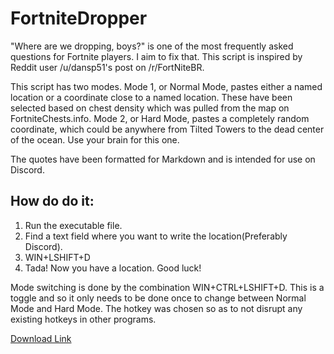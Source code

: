# FortniteDropper
"Where are we dropping, boys?" is one of the most frequently asked questions for Fortnite players. I aim to fix that. This script is inspired by Reddit user /u/dansp51's post on /r/FortNiteBR.

This script has two modes. Mode 1, or Normal Mode, pastes either a named location or a coordinate close to a named location. These have been selected based on chest density which was pulled from the map on FortniteChests.info. Mode 2, or Hard Mode, pastes a completely random coordinate, which could be anywhere from Tilted Towers to the dead center of the ocean. Use your brain for this one.

The quotes have been formatted for Markdown and is intended for use on Discord.

## How do do it:

1. Run the executable file.
2. Find a text field where you want to write the location(Preferably Discord).
3. WIN+LSHIFT+D
4. Tada! Now you have a location. Good luck!

Mode switching is done by the combination WIN+CTRL+LSHIFT+D. This is a toggle and so it only needs to be done once to change between Normal Mode and Hard Mode. The hotkey was chosen so as to not disrupt any existing hotkeys in other programs.

[Download Link](https://github.com/Juicysteak117/FortniteDropper/releases/download/2.0/FortniteDropper.exe)

